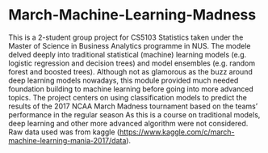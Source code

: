 # March-Machine-Learning-Madness

This is a 2-student group project for CS5103 Statistics taken under the Master of Science in Business Analytics programme in NUS. The modele delved deeply into traditional statistical (machine) learning models (e.g. logistic regression and decision trees) and model ensembles (e.g. random forest and boosted trees). Although not as glamorous as the buzz around deep learning models nowadays, this module provided much needed foundation building to machine learning before going into more advanced topics. The project centers on using classification models to predict the results of the 2017 NCAA March Madness tournament based on the teams’ performance in the regular season  As this is a course on traditional models, deep learning and other more advanced algorithm were not considered. Raw data used was from kaggle (https://www.kaggle.com/c/march-machine-learning-mania-2017/data).
